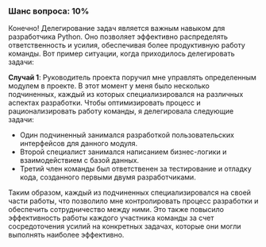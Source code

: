 ### Шанс вопроса: 10%

Конечно! Делегирование задач является важным навыком для разработчика Python. Оно позволяет эффективно распределять ответственность и усилия, обеспечивая более продуктивную работу команды. Вот пример ситуации, когда приходилось делегировать задачи:

**Случай 1**: Руководитель проекта поручил мне управлять определенным модулем в проекте. В этот момент у меня было несколько подчиненных, каждый из которых специализировался на различных аспектах разработки. Чтобы оптимизировать процесс и рационализировать работу команды, я делегировала следующие задачи:
- Один подчиненный занимался разработкой пользовательских интерфейсов для данного модуля.
- Второй специалист занимался написанием бизнес-логики и взаимодействием с базой данных.
- Третий член команды был ответственен за тестирование и отладку кода, созданного первыми двумя разработчиками.

Таким образом, каждый из подчиненных специализировался на своей части работы, что позволило мне контролировать процесс разработки и обеспечить сотрудничество между ними. Это также повысило эффективность работы каждого участника команды за счет сосредоточения усилий на конкретных задачах, которые они могли выполнять наиболее эффективно.